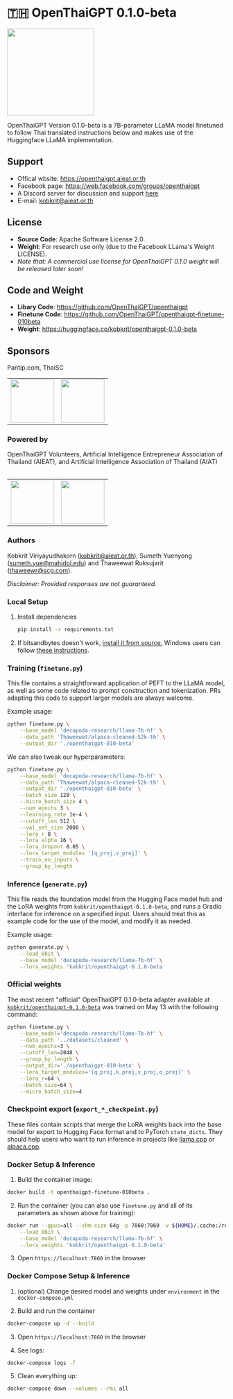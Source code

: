 # 🇹🇭 OpenThaiGPT 0.1.0-beta
<img src="https://1173516064-files.gitbook.io/~/files/v0/b/gitbook-x-prod.appspot.com/o/spaces%2FvvbWvIIe82Iv1yHaDBC5%2Fuploads%2Fb8eiMDaqiEQL6ahbAY0h%2Fimage.png?alt=media&token=6fce78fd-2cca-4c0a-9648-bd5518e644ce" width="200px">

OpenThaiGPT Version 0.1.0-beta is a 7B-parameter LLaMA model finetuned to follow Thai translated instructions below and makes use of the Huggingface LLaMA implementation. 

## Support
- Offical wbsite: https://openthaigpt.aieat.or.th
- Facebook page: https://web.facebook.com/groups/openthaigpt
- A Discord server for discussion and support [here](https://discord.gg/rUTp6dfVUF)
- E-mail: kobkrit@aieat.or.th

## License
- **Source Code**: Apache Software License 2.0.<br>
- **Weight**: For research use only (due to the Facebook LLama's Weight LICENSE).<br>
- <i>Note that: A commercial use license for OpenThaiGPT 0.1.0 weight will be released later soon!</i>

## Code and Weight

- **Libary Code**: https://github.com/OpenThaiGPT/openthaigpt<br>
- **Finetune Code**: https://github.com/OpenThaiGPT/openthaigpt-finetune-010beta<br>
- **Weight**: https://huggingface.co/kobkrit/openthaigpt-0.1.0-beta

## Sponsors
Pantip.com, ThaiSC<br>
<table>
<tr><td>
<img src="https://1173516064-files.gitbook.io/~/files/v0/b/gitbook-x-prod.appspot.com/o/spaces%2FvvbWvIIe82Iv1yHaDBC5%2Fuploads%2FiWjRxBQgo0HUDcpZKf6A%2Fimage.png?alt=media&token=4fef4517-0b4d-46d6-a5e3-25c30c8137a6" width="100px"></td><td>
<img src="https://1173516064-files.gitbook.io/~/files/v0/b/gitbook-x-prod.appspot.com/o/spaces%2FvvbWvIIe82Iv1yHaDBC5%2Fuploads%2Ft96uNUI71mAFwkXUtxQt%2Fimage.png?alt=media&token=f8057c0c-5c5f-41ac-bb4b-ad02ee3d4dc2" width="100px"></td>
</tr><table>

### Powered by
OpenThaiGPT Volunteers, Artificial Intelligence Entrepreneur Association of Thailand (AIEAT), and Artificial Intelligence Association of Thailand (AIAT)

<table>
<tr>
<td>
<img src="https://1173516064-files.gitbook.io/~/files/v0/b/gitbook-x-prod.appspot.com/o/spaces%2FvvbWvIIe82Iv1yHaDBC5%2Fuploads%2F6yWPXxdoW76a4UBsM8lw%2Fimage.png?alt=media&token=1006ee8e-5327-4bc0-b9a9-a02e93b0c032" width="100px"></td><td><img src="https://1173516064-files.gitbook.io/~/files/v0/b/gitbook-x-prod.appspot.com/o/spaces%2FvvbWvIIe82Iv1yHaDBC5%2Fuploads%2FBwsmSovEIhW9AEOlHTFU%2Fimage.png?alt=media&token=5b550289-e9e2-44b3-bb8f-d3057d74f247" width="100px"></td></tr><table>

### Authors
Kobkrit Viriyayudhakorn (kobkrit@aieat.or.th), Sumeth Yuenyong (sumeth.yue@mahidol.edu) and Thaweewat Ruksujarit (thaweewr@scg.com).

<i>Disclaimer: Provided responses are not guaranteed.</i>

### Local Setup

1. Install dependencies

   ```bash
   pip install -r requirements.txt
   ```

1. If bitsandbytes doesn't work, [install it from source.](https://github.com/TimDettmers/bitsandbytes/blob/main/compile_from_source.md) Windows users can follow [these instructions](https://github.com/tloen/alpaca-lora/issues/17).

### Training (`finetune.py`)

This file contains a straightforward application of PEFT to the LLaMA model,
as well as some code related to prompt construction and tokenization.
PRs adapting this code to support larger models are always welcome.

Example usage:

```bash
python finetune.py \
    --base_model 'decapoda-research/llama-7b-hf' \
    --data_path 'Thaweewat/alpaca-cleaned-52k-th' \
    --output_dir './openthaigpt-010-beta'
```

We can also tweak our hyperparameters:

```bash
python finetune.py \
    --base_model 'decapoda-research/llama-7b-hf' \
    --data_path 'Thaweewat/alpaca-cleaned-52k-th' \
    --output_dir './openthaigpt-010-beta' \
    --batch_size 128 \
    --micro_batch_size 4 \
    --num_epochs 3 \
    --learning_rate 1e-4 \
    --cutoff_len 512 \
    --val_set_size 2000 \
    --lora_r 8 \
    --lora_alpha 16 \
    --lora_dropout 0.05 \
    --lora_target_modules '[q_proj,v_proj]' \
    --train_on_inputs \
    --group_by_length
```

### Inference (`generate.py`)

This file reads the foundation model from the Hugging Face model hub and the LoRA weights from `kobkrit/openthaigpt-0.1.0-beta`, and runs a Gradio interface for inference on a specified input. Users should treat this as example code for the use of the model, and modify it as needed.

Example usage:

```bash
python generate.py \
    --load_8bit \
    --base_model 'decapoda-research/llama-7b-hf' \
    --lora_weights 'kobkrit/openthaigpt-0.1.0-beta'
```

### Official weights

The most recent "official" OpenThaiGPT 0.1.0-beta adapter available at [`kobkrit/openthaigpt-0.1.0-beta`](https://huggingface.co/kobkrit/openthaigpt-0.1.0-beta) was trained on May 13 with the following command:

```bash
python finetune.py \
    --base_model='decapoda-research/llama-7b-hf' \
    --data_path '../datasets/cleaned' \
    --num_epochs=3 \
    --cutoff_len=2048 \
    --group_by_length \
    --output_dir='./openthaigpt-010-beta' \
    --lora_target_modules='[q_proj,k_proj,v_proj,o_proj]' \
    --lora_r=64 \
    --batch_size=64 \
    --micro_batch_size=4
```

### Checkpoint export (`export_*_checkpoint.py`)

These files contain scripts that merge the LoRA weights back into the base model
for export to Hugging Face format and to PyTorch `state_dicts`.
They should help users
who want to run inference in projects like [llama.cpp](https://github.com/ggerganov/llama.cpp)
or [alpaca.cpp](https://github.com/antimatter15/alpaca.cpp).

### Docker Setup & Inference

1. Build the container image:

```bash
docker build -t openthaigpt-finetune-010beta .
```

2. Run the container (you can also use `finetune.py` and all of its parameters as shown above for training):

```bash
docker run --gpus=all --shm-size 64g -p 7860:7860 -v ${HOME}/.cache:/root/.cache --rm openthaigpt-finetune-010beta generate.py \
    --load_8bit \
    --base_model 'decapoda-research/llama-7b-hf' \
    --lora_weights 'kobkrit/openthaigpt-0.1.0-beta'
```

3. Open `https://localhost:7860` in the browser

### Docker Compose Setup & Inference

1. (optional) Change desired model and weights under `environment` in the `docker-compose.yml`

2. Build and run the container

```bash
docker-compose up -d --build
```

3. Open `https://localhost:7860` in the browser

4. See logs:

```bash
docker-compose logs -f
```

5. Clean everything up:

```bash
docker-compose down --volumes --rmi all
```


